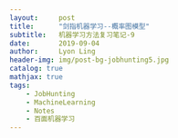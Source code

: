 ```yaml
---
layout:     post
title:      "剑指机器学习--概率图模型"
subtitle:   机器学习方法复习笔记-9
date:       2019-09-04
author:     Lyon Ling
header-img: img/post-bg-jobhunting5.jpg
catalog: true
mathjax: true
tags:
    - JobHunting
    - MachineLearning
    - Notes
    - 百面机器学习
---
```


